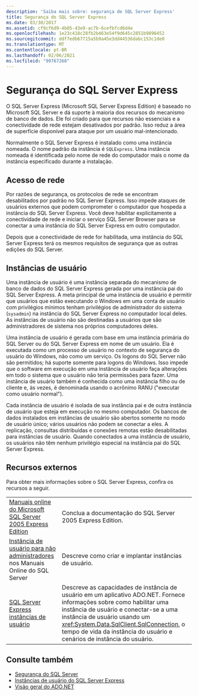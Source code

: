 ```yaml
---
description: 'Saiba mais sobre: segurança de SQL Server Express'
title: Segurança do SQL Server Express
ms.date: 03/30/2017
ms.assetid: cf9cf6d9-4b05-43e9-ac7b-6cefbfcd6d4e
ms.openlocfilehash: 1e23c418c28fb2b463e54f9d645c2851b9896452
ms.sourcegitcommit: ddf7edb67715a5b9a45e3dd44536dabc153c1de0
ms.translationtype: MT
ms.contentlocale: pt-BR
ms.lasthandoff: 02/06/2021
ms.locfileid: "99767268"
---
```

# <a name="sql-server-express-security"></a>Segurança do SQL Server Express

O SQL Server Express (Microsoft SQL Server Express Edition) é baseado no Microsoft SQL Server e dá suporte à maioria dos recursos do mecanismo de banco de dados. Ele foi criado para que recursos não essenciais e a conectividade de rede estejam desativados por padrão. Isso reduz a área de superfície disponível para ataque por um usuário mal-intencionado.  
  
 Normalmente o SQL Server Express é instalado como uma instância nomeada. O nome padrão da instância é `SQLExpress`. Uma instância nomeada é identificada pelo nome de rede do computador mais o nome da instância especificado durante a instalação.  
  
## <a name="network-access"></a>Acesso de rede  

 Por razões de segurança, os protocolos de rede se encontram desabilitados por padrão no SQL Server Express. Isso impede ataques de usuários externos que podem comprometer o computador que hospeda a instância do SQL Server Express. Você deve habilitar explicitamente a conectividade de rede e iniciar o serviço SQL Server Browser para se conectar a uma instância do SQL Server Express em outro computador.  
  
 Depois que a conectividade de rede for habilitada, uma instância do SQL Server Express terá os mesmos requisitos de segurança que as outras edições do SQL Server.  
  
## <a name="user-instances"></a>Instâncias de usuário  

 Uma instância de usuário é uma instância separada do mecanismo de banco de dados do SQL Server Express gerada por uma instância pai do SQL Server Express. A meta principal de uma instância de usuário é permitir que usuários que estão executando o Windows em uma conta de usuário com privilégios mínimos tenham privilégios de administrador do sistema (`sysadmin`) na instância do SQL Server Express no computador local deles. As instâncias de usuário não são destinadas a usuários que são administradores de sistema nos próprios computadores deles.  
  
 Uma instância de usuário é gerada com base em uma instância primária do SQL Server ou do SQL Server Express em nome de um usuário. Ela é executada como um processo de usuário no contexto de segurança do usuário do Windows, não como um serviço. Os logons do SQL Server não são permitidos; há suporte somente para logons do Windows. Isso impede que o software em execução em uma instância de usuário faça alterações em todo o sistema que o usuário não teria permissões para fazer. Uma instância de usuário também é conhecida como uma instância filho ou de cliente e, às vezes, é denominada usando o acrônimo RANU ("executar como usuário normal").  
  
 Cada instância de usuário é isolada de sua instância pai e de outra instância de usuário que esteja em execução no mesmo computador. Os bancos de dados instalados em instâncias de usuário são abertos somente no modo de usuário único; vários usuários não podem se conectar a eles. A replicação, consultas distribuídas e conexões remotas estão desabilitadas para instâncias de usuário. Quando conectados a uma instância de usuário, os usuários não têm nenhum privilégio especial na instância pai do SQL Server Express.  
  
## <a name="external-resources"></a>Recursos externos  

 Para obter mais informações sobre o SQL Server Express, confira os recursos a seguir.  
  
|||  
|-|-|  
|[Manuais online do Microsoft SQL Server 2005 Express Edition](/previous-versions/sql/sql-server-2005/ms165706(v=sql.90))|Conclua a documentação do SQL Server 2005 Express Edition.|  
|[Instância de usuário para não administradores](/previous-versions/sql/sql-server-2008/ms143684(v=sql.100)) nos Manuais Online do SQL Server|Descreve como criar e implantar instâncias de usuário.|  
|[SQL Server Express instâncias de usuário](sql-server-express-user-instances.md)|Descreve as capacidades de instância de usuário em um aplicativo ADO.NET. Fornece informações sobre como habilitar uma instância de usuário e conectar-se a uma instância de usuário usando um <xref:System.Data.SqlClient.SqlConnection>, o tempo de vida da instância do usuário e cenários de instância do usuário.|  
  
## <a name="see-also"></a>Consulte também

- [Segurança do SQL Server](sql-server-security.md)
- [Instâncias de usuário do SQL Server Express](sql-server-express-user-instances.md)
- [Visão geral do ADO.NET](../ado-net-overview.md)
